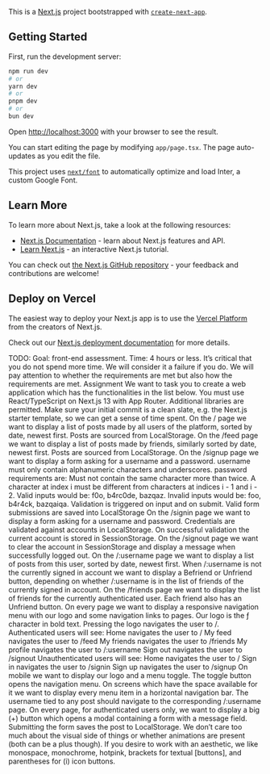 This is a [Next.js](https://nextjs.org/) project bootstrapped with [`create-next-app`](https://github.com/vercel/next.js/tree/canary/packages/create-next-app).

## Getting Started

First, run the development server:

```bash
npm run dev
# or
yarn dev
# or
pnpm dev
# or
bun dev
```

Open [http://localhost:3000](http://localhost:3000) with your browser to see the result.

You can start editing the page by modifying `app/page.tsx`. The page auto-updates as you edit the file.

This project uses [`next/font`](https://nextjs.org/docs/basic-features/font-optimization) to automatically optimize and load Inter, a custom Google Font.

## Learn More

To learn more about Next.js, take a look at the following resources:

- [Next.js Documentation](https://nextjs.org/docs) - learn about Next.js features and API.
- [Learn Next.js](https://nextjs.org/learn) - an interactive Next.js tutorial.

You can check out [the Next.js GitHub repository](https://github.com/vercel/next.js/) - your feedback and contributions are welcome!

## Deploy on Vercel

The easiest way to deploy your Next.js app is to use the [Vercel Platform](https://vercel.com/new?utm_medium=default-template&filter=next.js&utm_source=create-next-app&utm_campaign=create-next-app-readme) from the creators of Next.js.

Check out our [Next.js deployment documentation](https://nextjs.org/docs/deployment) for more details.


TODO:
Goal: front-end assessment. Time: 4 hours or less.
It’s critical that you do not spend more time. We will consider it a failure if you do. We will pay attention to whether the requirements are met but also how the requirements are met.
Assignment
We want to task you to create a web application which has the functionalities in the list below. You must use React/TypeScript on Next.js 13 with App Router. Additional libraries are permitted.
Make sure your initial commit is a clean slate, e.g. the Next.js starter template, so we can get a sense of time spent.
On the / page we want to display a list of posts made by all users of the platform, sorted by date, newest first. Posts are sourced from LocalStorage.
On the /feed page we want to display a list of posts made by friends, similarly sorted by date, newest first. Posts are sourced from LocalStorage.
On the /signup page we want to display a form asking for a username and a password.
username must only contain alphanumeric characters and underscores.
password requirements are:
Must not contain the same character more than twice.
A character at index i must be different from characters at indices i - 1 and i - 2.
Valid inputs would be: f0o, b4rc0de, bazqaz. Invalid inputs would be: foo, b4r4ck, bazqaiqa.
Validation is triggered on input and on submit.
Valid form submissions are saved into LocalStorage
On the /signin page we want to display a form asking for a username and password.
Credentials are validated against accounts in LocalStorage.
On successful validation the current account is stored in SessionStorage.
On the /signout page we want to clear the account in SessionStorage and display a message when successfully logged out.
On the /:username page we want to display a list of posts from this user, sorted by date, newest first.
When /:username is not the currently signed in account we want to display a Befriend or Unfriend button, depending on whether /:username is in the list of friends of the currently signed in account.
On the /friends page we want to display the list of friends for the currently authenticated user.
Each friend also has an Unfriend button.
On every page we want to display a responsive navigation menu with our logo and some navigation links to pages.
Our logo is the ƒ character in bold text. Pressing the logo navigates the user to /.
Authenticated users will see:
Home navigates the user to /
My feed navigates the user to /feed
My friends navigates the user to /friends
My profile navigates the user to /:username
Sign out navigates the user to /signout
Unauthenticated users will see:
Home navigates the user to /
Sign in navigates the user to /signin
Sign up navigates the user to /signup
On mobile we want to display our logo and a menu toggle. The toggle button opens the navigation menu.
On screens which have the space available for it we want to display every menu item in a horizontal navigation bar.
The username tied to any post should navigate to the corresponding /:username page.
On every page, for authenticated users only, we want to display a big (+) button which opens a modal containing a form with a message field. Submitting the form saves the post to LocalStorage.
We don’t care too much about the visual side of things or whether animations are present (both can be a plus though). If you desire to work with an aesthetic, we like monospace, monochrome, hotpink, brackets for textual [buttons], and parentheses for (i) icon buttons.
